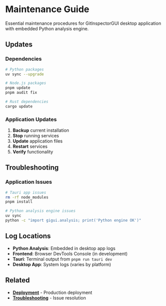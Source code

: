 # Maintenance Guide

Essential maintenance procedures for GitInspectorGUI desktop application with embedded Python analysis engine.

## Updates

### Dependencies

```bash
# Python packages
uv sync --upgrade

# Node.js packages
pnpm update
pnpm audit fix

# Rust dependencies
cargo update
```

### Application Updates

1. **Backup** current installation
2. **Stop** running services
3. **Update** application files
4. **Restart** services
5. **Verify** functionality

## Troubleshooting

### Application Issues

```bash
# Tauri app issues
rm -rf node_modules
pnpm install

# Python analysis engine issues
uv sync
python -c "import gigui.analysis; print('Python engine OK')"
```

## Log Locations

- **Python Analysis**: Embedded in desktop app logs
- **Frontend**: Browser DevTools Console (in development)
- **Tauri**: Terminal output from `pnpm run tauri dev`
- **Desktop App**: System logs (varies by platform)

## Related

- **[Deployment](deployment.md)** - Production deployment
- **[Troubleshooting](../development/troubleshooting.md)** - Issue resolution
